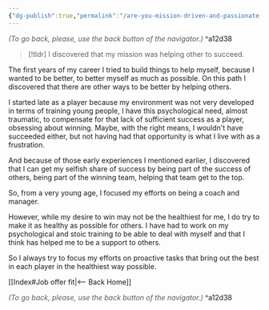 ```yaml
---
{"dg-publish":true,"permalink":"/are-you-mission-driven-and-passionate-about-helping-others-succeed/"}
---
```




<div class="transclusion internal-embed is-loaded"><div class="markdown-embed">




<font color="#595959">*(To go back, please, use the back button of the navigator.)*</font> 
^a12d38



</div></div>



> [!tldr]
> I discovered that my mission was helping other to succeed.

The first years of my career I tried to build things to help myself, because I wanted to be better, to better myself as much as possible. On this path I discovered that there are other ways to be better by helping others.  
  
I started late as a player because my environment was not very developed in terms of training young people, I have this psychological need, almost traumatic, to compensate for that lack of sufficient success as a player, obsessing about winning. Maybe, with the right means, I wouldn't have succeeded either, but not having had that opportunity is what I live with as a frustration.  
  
And because of those early experiences I mentioned earlier, I discovered that I can get my selfish share of success by being part of the success of others, being part of the winning team, helping that team get to the top.  
  
So, from a very young age, I focused my efforts on being a coach and manager.  
  
However, while my desire to win may not be the healthiest for me, I do try to make it as healthy as possible for others. I have had to work on my psychological and stoic training to be able to deal with myself and that I think has helped me to be a support to others.  
  
So I always try to focus my efforts on proactive tasks that bring out the best in each player in the healthiest way possible.  


<div class="transclusion internal-embed is-loaded"><div class="markdown-embed">





[[Index#Job offer fit|<-- Back Home]]

<div class="transclusion internal-embed is-loaded"><div class="markdown-embed">




<font color="#595959">*(To go back, please, use the back button of the navigator.)*</font> 
^a12d38



</div></div>


</div></div>

